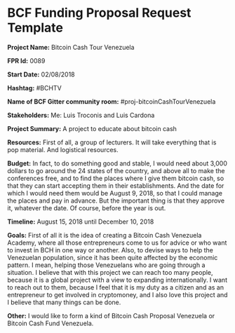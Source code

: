 
# BCF Funding Proposal Request Template

**Project Name:**
Bitcoin Cash Tour Venezuela 

**FPR Id:**
0089

**Start Date:**
02/08/2018

**Hashtag:**
#BCHTV

**Name of BCF Gitter community room:**
#proj-bitcoinCashTourVenezuela

**Stakeholders:**
Me: Luis Troconis and Luis Cardona

**Project Summary:**
A project to educate about bitcoin cash

**Resources:**
First of all, a group of lecturers. 
It will take everything that is pop material.
And logistical resources. 

**Budget:**
In fact, to do something good and stable, I would need about 3,000 dollars to go around the 24 states of the country, and above all to make the conferences free, and to find the places where I give them bitcoin cash, so that they can start accepting them in their establishments. And the date for which I would need them would be August 9, 2018, so that I could manage the places and pay in advance. But the important thing is that they approve it, whatever the date. Of course, before the year is out. 

**Timeline:**
August 15, 2018 until December 10, 2018

**Goals:**
First of all it is the idea of creating a Bitcoin Cash Venezuela Academy, where all those entrepreneurs come to us for advice or who want to invest in BCH in one way or another. Also, to devise ways to help the Venezuelan population, since it has been quite affected by the economic pattern. I mean, helping those Venezuelans who are going through a situation. I believe that with this project we can reach too many people, because it is a global project with a view to expanding internationally.  I want to reach out to them, because I feel that it is my duty as a citizen and as an entrepreneur to get involved in cryptomoney, and I also love this project and I believe that many things can be done. 

**Other:**
I would like to form a kind of Bitcoin Cash Proposal Venezuela or Bitcoin Cash Fund Venezuela.
